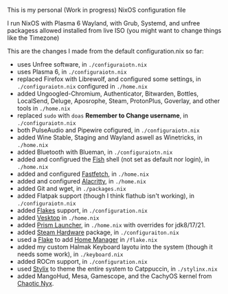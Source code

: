 This is my personal (Work in progress) NixOS configuration file

I run NixOS with Plasma 6 Wayland, with Grub, Systemd, and unfree packagess allowed installed from live ISO
(you might want to change things like the Timezone)

This are the changes I made from the default configuration.nix so far:

- uses Unfree software, in `./configuraiotn.nix`
- uses Plasma 6, in `./configuraiotn.nix`
- replaced Firefox with Librewolf, and configured some settings, in `./configuraiotn.nix` configured in `./home.nix`
- added Ungoogled-Chromium, Authenticator, Bitwarden, Bottles, LocalSend, Deluge, Aposrophe, Steam, ProtonPlus, Goverlay, and other tools in `./home.nix`
- replaced `sudo` with `doas` **Remember to Change username**, in `./configuraiotn.nix`
- both PulseAudio and Pipewire cofigured, in `./configuraiotn.nix`
- added Wine Stable, Staging and Wayland aswell as Winetricks, in `./home.nix`
- added Bluetooth with Blueman, in `./configuraiotn.nix`
- added and configrued the [Fish](https://github.com/fish-shell/fish-shell) shell (not set as default nor login), in `./home.nix`
- added and configured [Fastfetch](https://github.com/fastfetch-cli/fastfetch/discussions?discussions_q=packages), in `./home.nix`
- added and configured [Alacritty](https://alacritty.org/), in `./home.nix`
- added Git and wget, in `./packages.nix`
- added Flatpak support (though I think flathub isn't working), in `./configuraiotn.nix`
- added [Flakes](https://nixos.wiki/wiki/flakes) support, in `./configuration.nix`
- added [Vesktop](https://github.com/Vencord/Vesktop) in `./home.nix`
- added [Prism Launcher](https://prismlauncher.org), in `./home.nix` with overrides for jdk8/17/21.
- added [Steam Hardware](https://nixos.wiki/wiki/Steam) package, in `./configuraiton.nix`
- used a [Flake](https://nixos.wiki/wiki/flakes) to add [Home Manager](https://nixos.wiki/wiki/Home_Manager) in `/flake.nix`
- added my custom Halmak Keyboard layotu into the system (though it needs some work), in `./keyboard.nix`
- added ROCm support, in `./configuration.nix`
- used [Stylix](https://stylix.dev/https://stylix.dev/) to theme the entire system to Catppuccin, in `./stylinx.nix`
- added MangoHud, Mesa, Gamescope, and the CachyOS kernel from [Chaotic Nyx](https://www.nyx.chaotic.cx/).
